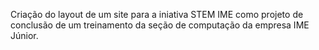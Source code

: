 Criação do layout de um site para a iniativa STEM IME como projeto de conclusão de um treinamento da seção de computação da empresa IME Júnior. 

